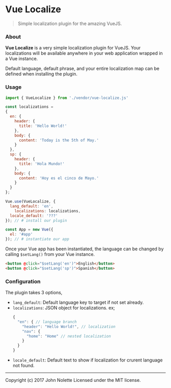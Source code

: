 # **Vue Localize**

> Simple localization plugin for the amazing VueJS.

### About

**Vue Localize** is a very simple localization plugin for VueJS. Your localizations will be available anywhere in your web application wrapped in a Vue instance.

Default language, default phrase, and your entire localization map can be defined when installing the plugin.

### Usage

```js
import { VueLocalize } from './vendor/vue-localize.js'

const localizations =
{
  en: {
    header: {
      title: 'Hello World!'
    },
    body: {
      content: 'Today is the 5th of May.'
    }
  },
  sp: {
    header: {
      title: 'Hola Mundo!'
    },
    body: {
      content: 'Hoy es el cinco de Mayo.'
    }
  }
};

Vue.use(VueLocalize, {
  lang_default: 'en',
	localizations: localizations,
  locale_default: '???'
}); // # install our plugin

const App = new Vue({
  el: '#app'
}); // # instantiate our app
```

Once your Vue app has been instantiated, the language can be changed by calling `$setLang()` from your Vue instance.

```html
<button @click="$setLang('en')">English</button>
<button @click="$setLang('sp')">Spanish</button>
```

### Configuration

The plugin takes 3 options,

- `lang_default`: Default language key to target if not set already.
- `localizations`: JSON object for localizations. ex;
   ```js
   {
     "en": { // language branch
       "header": "Hello World!", // localization
       "nav": {
         "home": "Home" // nested localization
       }
     }
   }
   ```
- `locale_default`: Default text to show if localization for crurent language not found.

---
Copyright (c) 2017 John Nolette Licensed under the MIT license.
